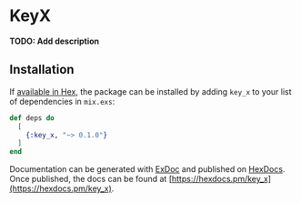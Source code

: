 # KeyX

**TODO: Add description**

## Installation

If [available in Hex](https://hex.pm/docs/publish), the package can be installed
by adding `key_x` to your list of dependencies in `mix.exs`:

```elixir
def deps do
  [
    {:key_x, "~> 0.1.0"}
  ]
end
```

Documentation can be generated with [ExDoc](https://github.com/elixir-lang/ex_doc)
and published on [HexDocs](https://hexdocs.pm). Once published, the docs can
be found at [https://hexdocs.pm/key_x](https://hexdocs.pm/key_x).

